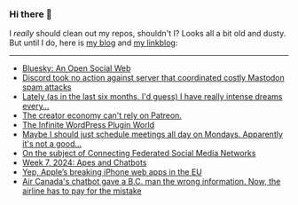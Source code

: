 ### Hi there 👋

I _really_ should clean out my repos, shouldn't I? Looks all a bit old and dusty. But until I do, here is [my blog](https://lostfocus.de/) and [my linkblog](https://dominikschwind.com/links):

--- 

<!-- POST-LIST:START -->
- [Bluesky: An Open Social Web](https://bsky.social/about/blog/02-22-2024-open-social-web)
- [Discord took no action against server that coordinated costly Mastodon spam attacks](https://techcrunch.com/2024/02/21/discord-took-no-action-against-server-that-coordinated-costly-mastodon-spam-attacks/?guccounter=1)
- [Lately &lpar;as in the last six months, I&#39;d guess&rpar; I have really intense dreams every…](https://lostfocus.de/2024/02/22/232442/)
- [The creator economy can&#39;t rely on Patreon.](https://joanwestenberg.com/blog/the-creator-economy-cant-rely-on-patreon)
- [The Infinite WordPress Plugin World](https://jonathanpagel.com/the-infinite-wordpress-plugin-world/)
- [Maybe I should just schedule meetings all day on Mondays. Apparently it&#39;s not a good…](https://lostfocus.de/2024/02/19/232425/)
- [On the subject of Connecting Federated Social Media Networks](https://starrwulfe.xyz/2024/02/on-the-subject-of-connecting-federated-social-media-networks/)
- [Week 7, 2024: Apes and Chatbots](https://lostfocus.de/2024/02/18/week-7-2024-apes-and-chatbots/)
- [Yep, Apple’s breaking iPhone web apps in the EU](https://www.theverge.com/2024/2/15/24074182/apple-drops-support-iphone-web-apps-eu-dma)
- [Air Canada&#39;s chatbot gave a B.C. man the wrong information. Now, the airline has to pay for the mistake](https://bc.ctvnews.ca/air-canada-s-chatbot-gave-a-b-c-man-the-wrong-information-now-the-airline-has-to-pay-for-the-mistake-1.6769454)
<!-- POST-LIST:END -->

<!--
**lostfocus/lostfocus** is a ✨ _special_ ✨ repository because its `README.md` (this file) appears on your GitHub profile.

Here are some ideas to get you started:

- 🔭 I’m currently working on ...
- 🌱 I’m currently learning ...
- 👯 I’m looking to collaborate on ...
- 🤔 I’m looking for help with ...
- 💬 Ask me about ...
- 📫 How to reach me: ...
- 😄 Pronouns: ...
- ⚡ Fun fact: ...
-->

